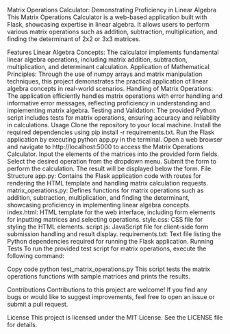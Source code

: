 Matrix Operations Calculator: Demonstrating Proficiency in Linear Algebra
This Matrix Operations Calculator is a web-based application built with Flask, showcasing expertise in linear algebra. It allows users to perform various matrix operations such as addition, subtraction, multiplication, and finding the determinant of 2x2 or 3x3 matrices.

Features
Linear Algebra Concepts: The calculator implements fundamental linear algebra operations, including matrix addition, subtraction, multiplication, and determinant calculation.
Application of Mathematical Principles: Through the use of numpy arrays and matrix manipulation techniques, this project demonstrates the practical application of linear algebra concepts in real-world scenarios.
Handling of Matrix Operations: The application efficiently handles matrix operations with error handling and informative error messages, reflecting proficiency in understanding and implementing matrix algebra.
Testing and Validation: The provided Python script includes tests for matrix operations, ensuring accuracy and reliability in calculations.
Usage
Clone the repository to your local machine.
Install the required dependencies using pip install -r requirements.txt.
Run the Flask application by executing python app.py in the terminal.
Open a web browser and navigate to http://localhost:5000 to access the Matrix Operations Calculator.
Input the elements of the matrices into the provided form fields.
Select the desired operation from the dropdown menu.
Submit the form to perform the calculation.
The result will be displayed below the form.
File Structure
app.py: Contains the Flask application code with routes for rendering the HTML template and handling matrix calculation requests.
matrix_operations.py: Defines functions for matrix operations such as addition, subtraction, multiplication, and finding the determinant, showcasing proficiency in implementing linear algebra concepts.
index.html: HTML template for the web interface, including form elements for inputting matrices and selecting operations.
style.css: CSS file for styling the HTML elements.
script.js: JavaScript file for client-side form submission handling and result display.
requirements.txt: Text file listing the Python dependencies required for running the Flask application.
Running Tests
To run the provided test script for matrix operations, execute the following command:

Copy code
python test_matrix_operations.py
This script tests the matrix operations functions with sample matrices and prints the results.

Contributions
Contributions to this project are welcome! If you find any bugs or would like to suggest improvements, feel free to open an issue or submit a pull request.

License
This project is licensed under the MIT License. See the LICENSE file for details.

